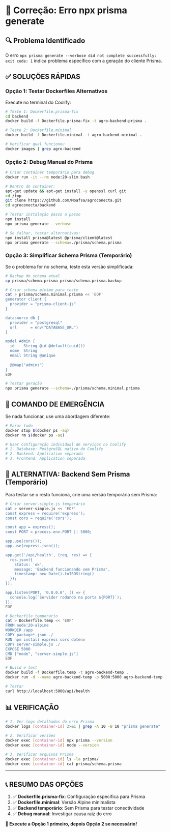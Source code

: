 # 🔧 Correção: Erro npx prisma generate

## 🔍 Problema Identificado

O erro `npx prisma generate --verbose did not complete successfully: exit code: 1` indica problema específico com a geração do cliente Prisma.

## ✅ SOLUÇÕES RÁPIDAS

### Opção 1: Testar Dockerfiles Alternativos

Execute no terminal do Coolify:

```bash
# Teste 1: Dockerfile.prisma-fix
cd backend
docker build -f Dockerfile.prisma-fix -t agro-backend-prisma .

# Teste 2: Dockerfile.minimal  
docker build -f Dockerfile.minimal -t agro-backend-minimal .

# Verificar qual funcionou
docker images | grep agro-backend
```

### Opção 2: Debug Manual do Prisma

```bash
# Criar container temporário para debug
docker run -it --rm node:20-slim bash

# Dentro do container:
apt-get update && apt-get install -y openssl curl git
cd /tmp
git clone https://github.com/Moafsa/agroconecta.git
cd agroconecta/backend

# Testar instalação passo a passo
npm install
npx prisma generate --verbose

# Se falhar, testar alternativas:
npm install prisma@latest @prisma/client@latest
npx prisma generate --schema=./prisma/schema.prisma
```

### Opção 3: Simplificar Schema Prisma (Temporário)

Se o problema for no schema, teste esta versão simplificada:

```bash
# Backup do schema atual
cp prisma/schema.prisma prisma/schema.prisma.backup

# Criar schema mínimo para teste
cat > prisma/schema.minimal.prisma << 'EOF'
generator client {
  provider = "prisma-client-js"
}

datasource db {
  provider = "postgresql"
  url      = env("DATABASE_URL")
}

model Admin {
  id    String @id @default(cuid())
  nome  String
  email String @unique
  
  @@map("admins")
}
EOF

# Testar geração
npx prisma generate --schema=./prisma/schema.minimal.prisma
```

## 🔧 COMANDO DE EMERGÊNCIA

Se nada funcionar, use uma abordagem diferente:

```bash
# Parar tudo
docker stop $(docker ps -aq)
docker rm $(docker ps -aq)

# Usar configuração individual de serviços no Coolify
# 1. Database: PostgreSQL nativo do Coolify
# 2. Backend: Application separada
# 3. Frontend: Application separada
```

## 🚀 ALTERNATIVA: Backend Sem Prisma (Temporário)

Para testar se o resto funciona, crie uma versão temporária sem Prisma:

```bash
# Criar server-simple.js temporário
cat > server-simple.js << 'EOF'
const express = require('express');
const cors = require('cors');

const app = express();
const PORT = process.env.PORT || 5000;

app.use(cors());
app.use(express.json());

app.get('/api/health', (req, res) => {
  res.json({ 
    status: 'ok', 
    message: 'Backend funcionando sem Prisma',
    timestamp: new Date().toISOString()
  });
});

app.listen(PORT, '0.0.0.0', () => {
  console.log(`Servidor rodando na porta ${PORT}`);
});
EOF

# Dockerfile temporário
cat > Dockerfile.temp << 'EOF'
FROM node:20-alpine
WORKDIR /app
COPY package*.json ./
RUN npm install express cors dotenv
COPY server-simple.js ./
EXPOSE 5000
CMD ["node", "server-simple.js"]
EOF

# Build e test
docker build -f Dockerfile.temp -t agro-backend-temp .
docker run -d --name agro-backend-temp -p 5000:5000 agro-backend-temp

# Testar
curl http://localhost:5000/api/health
```

## 📊 VERIFICAÇÃO

```bash
# 1. Ver logs detalhados do erro Prisma
docker logs [container-id] 2>&1 | grep -A 10 -B 10 "prisma generate"

# 2. Verificar versões
docker exec [container-id] npx prisma --version
docker exec [container-id] node --version

# 3. Verificar arquivos Prisma
docker exec [container-id] ls -la prisma/
docker exec [container-id] cat prisma/schema.prisma
```

---

## 📞 RESUMO DAS OPÇÕES

1. ✅ **Dockerfile.prisma-fix**: Configuração específica para Prisma
2. ✅ **Dockerfile.minimal**: Versão Alpine minimalista  
3. ✅ **Backend temporário**: Sem Prisma para testar conectividade
4. ✅ **Debug manual**: Investigar causa raiz do erro

**🎯 Execute a Opção 1 primeiro, depois Opção 2 se necessário!**
